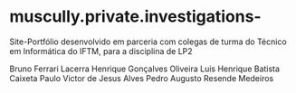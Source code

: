 # muscully.private.investigations-
Site-Portfólio desenvolvido em parceria com colegas de turma do Técnico em Informática do IFTM, para a disciplina de LP2 

Bruno Ferrari Lacerra
Henrique Gonçalves Oliveira
Luis Henrique Batista Caixeta
Paulo Victor de Jesus Alves
Pedro Augusto Resende Medeiros 


